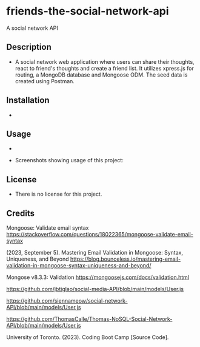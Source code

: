 # friends-the-social-network-api
A social network API

## Description
- A social network web application where users can share their thoughts, react to friend's thoughts and create a friend list. It utilizes xpress.js for routing, a MongoDB database and Mongoose ODM. The seed data is created using Postman.

## Installation
- 

## Usage
- 

- Screenshots showing usage of this project: 

## License
- There is no license for this project.

## Credits

Mongoose: Validate email syntax
https://stackoverflow.com/questions/18022365/mongoose-validate-email-syntax


(2023, September 5). Mastering Email Validation in Mongoose: Syntax, Uniqueness, and Beyond
https://blog.bounceless.io/mastering-email-validation-in-mongoose-syntax-uniqueness-and-beyond/

Mongose v8.3.3: Validation
https://mongoosejs.com/docs/validation.html


https://github.com/jbtiglao/social-media-API/blob/main/models/User.js


https://github.com/siennameow/social-network-API/blob/main/models/User.js


https://github.com/ThomasCalle/Thomas-NoSQL-Social-Network-API/blob/main/models/User.js


University of Toronto. (2023). Coding Boot Camp [Source Code].